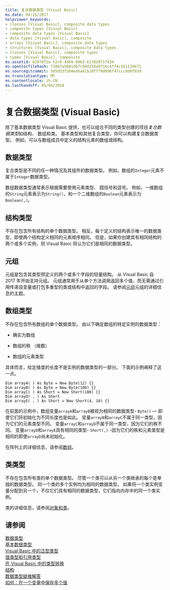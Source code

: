 ```yaml
---
title: 复合数据类型 (Visual Basic)
ms.date: 04/25/2017
helpviewer_keywords:
- classes [Visual Basic], composite data types
- composite types [Visual Basic]
- composite data types [Visual Basic]
- data types [Visual Basic], composite
- arrays [Visual Basic], composite data types
- structures [Visual Basic], composite data types
- classes [Visual Basic], composite types
- types [Visual Basic], composite
ms.assetid: 62970f2e-52c0-4369-8963-613820f1f434
ms.openlocfilehash: 73867a5881db7c94d258e8716c4ff4c5b1119e71
ms.sourcegitcommit: 3d5d33f384eeba41b2dff79d096f47ccc8d8f03d
ms.translationtype: MT
ms.contentlocale: zh-CN
ms.lasthandoff: 05/04/2018
---
```

# <a name="composite-data-types-visual-basic"></a>复合数据类型 (Visual Basic)
除了基本数据类型 Visual Basic 提供，也可以组合不同的类型创建的项目*复合数据类型*如结构、 数组和类。 基本类型和其他复合类型，你可以构建复合数据类型。 例如，可以与数组成员中定义的结构元素的数组或结构。  
  
## <a name="data-types"></a>数据类型  
 复合类型是不同的任一种情况及其组件的数据类型。 例如，数组的`Integer`元素不属于`Integer`数据类型。  
  
 数组数据类型通常表示根据需要使用元素类型、 圆括号和逗号。 例如，一维数组的`String`元素表示为`String()`，和一个二维数组的`Boolean`元素表示为`Boolean(,)`。  
  
## <a name="structure-types"></a>结构类型  
 不存在包含所有结构的单个数据类型。 相反，每个定义的结构表示唯一的数据类型，即使两个结构定义相同的元素顺序相同。 但是，如果你创建具有相同结构的两个或多个实例，则 Visual Basic 将认为它们是相同的数据类型。  
  
## <a name="tuples"></a>元组

元组是包含其类型预定义的两个或多个字段的轻量结构。 从 Visual Basic 自 2017 年开始支持元组。 元组通常用于从单个方法调用返回多个值，而无需通过引用传递自变量或打包多重型的类或结构中返回的字段。 请参阅[元组](tuples.md)元组的详细信息的主题。

## <a name="array-types"></a>数组类型  
 不存在包含所有数组的单个数据类型。 由以下确定数组的特定实例的数据类型：  
  
-   确实为数组  
  
-   数组的秩 （维数）  
  
-   数组的元素类型  
  
 具体而言，给定维度的长度不是实例的数据类型的一部分。 下面的示例阐释了这一点。  
  
```  
Dim arrayA( ) As Byte = New Byte(12) {}  
Dim arrayB( ) As Byte = New Byte(100) {}  
Dim arrayC( ) As Short = New Short(100) {}  
Dim arrayD( , ) As Short  
Dim arrayE( , ) As Short = New Short(4, 10) {}  
```  
  
 在前面的示例中，数组变量`arrayA`和`arrayB`被视为相同的数据类型- `Byte()` — 即使它们将初始化为不同长度也是如此。 变量`arrayB`和`arrayC`不属于同一类型，因为它们的元素类型不同。 变量`arrayC`和`arrayD`不属于同一类型，因为它们的秩不同。 变量`arrayD`和`arrayE`具有相同的类型- `Short(,)` -因为它们的秩和元素类型是相同的即使`arrayD`尚未初始化。  
  
 在阵列上的详细信息，请参阅[数组](../../../../visual-basic/programming-guide/language-features/arrays/index.md)。  
  
## <a name="class-types"></a>类类型  
 不存在包含所有类的单个数据类型。 尽管一个类可以从另一个类继承的每个是单独的数据类型。 同一个类的多个实例均为相同的数据类型。 如果将一个类实例变量分配到另一个，不仅它们具有相同的数据类型，它们指向内存中的同一个类实例。  
  
 类的详细信息，请参阅[对象和类](../../../../visual-basic/programming-guide/language-features/objects-and-classes/index.md)。  
  
## <a name="see-also"></a>请参阅  
 [数据类型](../../../../visual-basic/programming-guide/language-features/data-types/index.md)  
 [基本数据类型](../../../../visual-basic/programming-guide/language-features/data-types/elementary-data-types.md)  
 [Visual Basic 中的泛型类型](../../../../visual-basic/programming-guide/language-features/data-types/generic-types.md)  
 [值类型和引用类型](../../../../visual-basic/programming-guide/language-features/data-types/value-types-and-reference-types.md)  
 [在 Visual Basic 中的类型转换](../../../../visual-basic/programming-guide/language-features/data-types/type-conversions.md)  
 [结构](../../../../visual-basic/programming-guide/language-features/data-types/structures.md)  
 [数据类型疑难解答](../../../../visual-basic/programming-guide/language-features/data-types/troubleshooting-data-types.md)  
 [如何：在一个变量中保存多个值](../../../../visual-basic/programming-guide/language-features/data-types/how-to-hold-more-than-one-value-in-a-variable.md)
